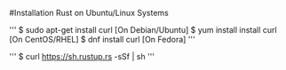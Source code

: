 #Installation Rust on Ubuntu/Linux Systems

'''
$ sudo apt-get install curl  [On Debian/Ubuntu]
$ yum install install curl   [On CentOS/RHEL]
$ dnf install curl           [On Fedora]
'''

'''
$ curl https://sh.rustup.rs -sSf | sh
'''

